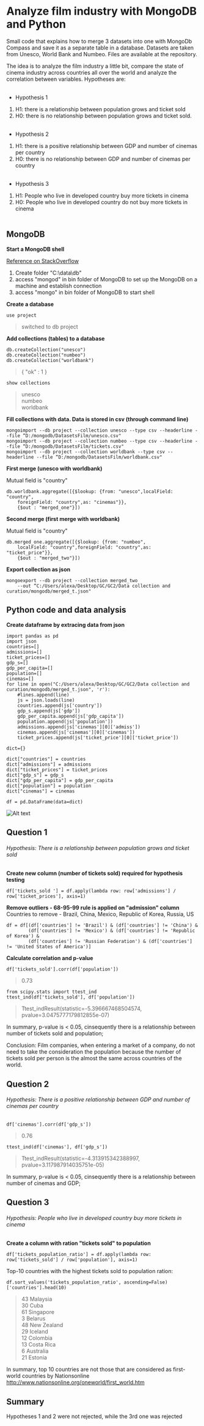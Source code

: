 # Analyze film industry with MongoDB and Python
Small code that explains how to merge 3 datasets into one with MongoDb Compass and save it as a separate table in a database. Datasets are taken from Unesco, World Bank and  Numbeo. Files are available at the repository.<br>

The idea is to analyze the film industry a little bit, compare the state of cinema industry across countries all over the world and analyze the correlation between variables. Hypotheses are:<br /><br />



- Hypothesis 1
1. H1: there is a relationship between population grows and ticket sold
2. H0: there is no relationship between population grows and ticket sold.<br /><br />



- Hypothesis 2
1. H1: there is a positive relationship between GDP and number of cinemas per country
2. H0: there is no relationship between GDP and number of cinemas per country <br /><br />



- Hypothesis 3
1. H1: People who live in developed country buy more tickets in cinema
2. H0: People who live in developed country do not buy more tickets in cinema <br /><br />

## MongoDB

**Start a MongoDB shell**

[Reference on StackOverflow](https://stackoverflow.com/questions/42739166/could-not-connect-to-mongodb-on-the-provided-host-and-port?utm_medium=organic&utm_source=google_rich_qa&utm_campaign=google_rich_qa)

1. Create folder "C:\data\db"
2. access "mongod" in bin folder of MongoDB to set up the MongoDB on a machine and establish connection
3. access "mongo" in bin folder of MongoDB to start shell

**Create a database**

`use project`

>switched to db project

**Add collections (tables) to a database**

```
db.createCollection("unesco")
db.createCollection("numbeo")
db.createCollection("worldbank")
```

>{ "ok" : 1 }

`show collections`

>unesco  
>numbeo  
>worldbank  

**Fill collections with data. Data is stored in csv (through command line)**

```
mongoimport --db project --collection unesco --type csv --headerline --file “D:/mongodb/DatasetsFilm/unesco.csv"  
mongoimport --db project --collection numbeo --type csv --headerline --file “D:/mongodb/DatasetsFilm/tickets.csv"  
mongoimport --db project --collection worldbank --type csv --headerline --file “D:/mongodb/DatasetsFilm/worldbank.csv"  
```

**First merge (unesco with worldbank)**

Mutual field is "country"

```db.createCollection("merged_one")
db.worldbank.aggregate([{$lookup: {from: "unesco",localField: "country",
    foreignField: "country",as: "cinemas"}},
    {$out : "merged_one"}])
```

**Second merge (first merge with worldbank)**

Mutual field is "country"

```db.createCollection("merged_two")
db.merged_one.aggregate([{$lookup: {from: "numbeo",
    localField: "country",foreignField: "country",as: "ticket_price"}},
    {$out : "merged_two"}])
```

**Export collection as json**

```
mongoexport --db project --collection merged_two 
    --out “C:/Users/alexa/Desktop/GC/GC2/Data collection and curation/mongodb/merged_t.json"
```

## Python code and data analysis

**Create dataframe by extracing data from json**

```
import pandas as pd
import json
countries=[]
admissions=[]
ticket_prices=[]
gdp_s=[]
gdp_per_capita=[]
population=[]
cinemas=[]
for line in open("C:/Users/alexa/Desktop/GC/GC2/Data collection and curation/mongodb/merged_t.json", 'r'):
    #lines.append(line)
    js = json.loads(line)
    countries.append(js['country'])
    gdp_s.append(js['gdp'])
    gdp_per_capita.append(js['gdp_capita'])
    population.append(js['population'])
    admissions.append(js['cinemas'][0]['admiss'])
    cinemas.append(js['cinemas'][0]['cinemas'])
    ticket_prices.append(js['ticket_price'][0]['ticket_price'])
    
dict={}

dict["countries"] = countries
dict["admissions"] = admissions
dict["ticket_prices"] = ticket_prices
dict["gdp_s"] = gdp_s
dict["gdp_per_capita"] = gdp_per_capita
dict["population"] = population
dict["cinemas"] = cinemas

df = pd.DataFrame(data=dict)
```

![Alt text](https://github.com/oleksandrkim/Analyze-cinema-industry-with-MongoDB-and-Python/blob/master/Screenshot_1.png "Optional title")

## Question 1

###### Hypothesis: There is a relationship between population grows and ticket sold

**Create new column (number of tickets sold) required for hypothesis testing**

`df['tickets_sold '] = df.apply(lambda row: row['admissions'] / row['ticket_prices'], axis=1)`

**Remove outliers - 68-95-99 rule is applied on "admission" column**  
Countries to remove - Brazil, China, Mexico, Republic of Korea, Russia, US

```
df = df[(df['countries'] != 'Brazil') & (df['countries'] != 'China') & 
        (df['countries'] != 'Mexico') & (df['countries'] != 'Republic of Korea') &
        (df['countries'] != 'Russian Federation') & (df['countries'] != 'United States of America')]
```

**Calculate correlation and p-value**

```df['tickets_sold'].corr(df['population'])```

>0.73

```
from scipy.stats import ttest_ind
ttest_ind(df['tickets_sold'], df['population'])
```

>Ttest_indResult(statistic=-5.396667468504574, pvalue=3.0475777179812855e-07)

In summary, p-value is < 0.05, cinsequently there is a relationship between number of tickets sold and population;  

Conclusion: 
Film companies, when entering a market of a company, do not need to take the consideration the population because the number of tickets sold per person is the almost the same across countries of the world. 
 

## Question 2

###### Hypothesis: There is a positive relationship between GDP and number of cinemas per country

```df['cinemas'].corr(df['gdp_s'])```

>0.76

```ttest_ind(df['cinemas'], df['gdp_s'])```

>Ttest_indResult(statistic=-4.313915342388997, pvalue=3.117987914035751e-05)

In summary, p-value is < 0.05, cinsequently there is a relationship between number of cinemas and GDP;  

## Question 3

###### Hypothesis: People who live in developed country buy more tickets in cinema

**Create a column with ration "tickets sold" to population**

```df['tickets_population_ratio'] = df.apply(lambda row: row['tickets_sold'] / row['population'], axis=1)```  

Top-10 countries with the highest tickets sold to population ration:  

```
df.sort_values('tickets_population_ratio', ascending=False)['countries'].head(10)
```

>43    Malaysia   
>30    Cuba       
>61    Singapore  
>3     Belarus    
>48    New Zealand  
>29    Iceland    
>12    Colombia   
>13    Costa Rica  
>6     Australia  
>21    Estonia 
 
In summary, top 10 countries are not those that are considered as first-world countries by Nationsonline   
http://www.nationsonline.org/oneworld/first_world.htm

## Summary  
Hypotheses 1 and 2 were not rejected, while the 3rd one was rejected
